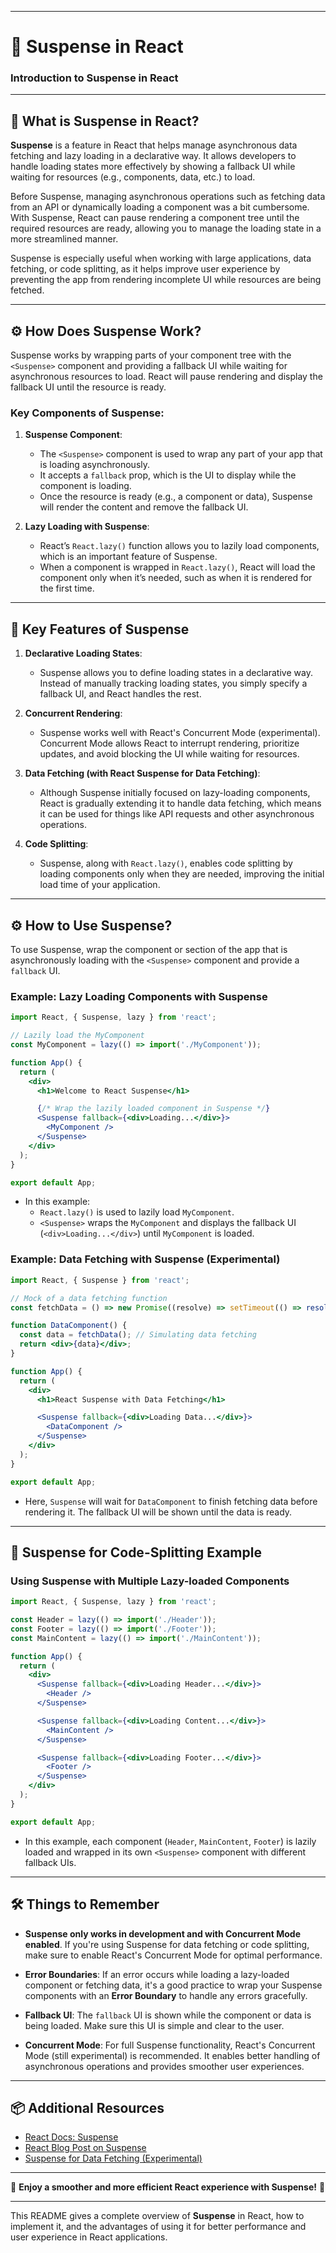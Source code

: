 
---

# 📝 Suspense in React

### Introduction to Suspense in React

---

## 📜 What is Suspense in React?

**Suspense** is a feature in React that helps manage asynchronous data fetching and lazy loading in a declarative way. It allows developers to handle loading states more effectively by showing a fallback UI while waiting for resources (e.g., components, data, etc.) to load.

Before Suspense, managing asynchronous operations such as fetching data from an API or dynamically loading a component was a bit cumbersome. With Suspense, React can pause rendering a component tree until the required resources are ready, allowing you to manage the loading state in a more streamlined manner.

Suspense is especially useful when working with large applications, data fetching, or code splitting, as it helps improve user experience by preventing the app from rendering incomplete UI while resources are being fetched.

---

## ⚙️ How Does Suspense Work?

Suspense works by wrapping parts of your component tree with the `<Suspense>` component and providing a fallback UI while waiting for asynchronous resources to load. React will pause rendering and display the fallback UI until the resource is ready.

### Key Components of Suspense:

1. **Suspense Component**:
   - The `<Suspense>` component is used to wrap any part of your app that is loading asynchronously.
   - It accepts a `fallback` prop, which is the UI to display while the component is loading.
   - Once the resource is ready (e.g., a component or data), Suspense will render the content and remove the fallback UI.

2. **Lazy Loading with Suspense**:
   - React’s `React.lazy()` function allows you to lazily load components, which is an important feature of Suspense.
   - When a component is wrapped in `React.lazy()`, React will load the component only when it’s needed, such as when it is rendered for the first time.

---

## 🔑 Key Features of Suspense

1. **Declarative Loading States**:
   - Suspense allows you to define loading states in a declarative way. Instead of manually tracking loading states, you simply specify a fallback UI, and React handles the rest.

2. **Concurrent Rendering**:
   - Suspense works well with React's Concurrent Mode (experimental). Concurrent Mode allows React to interrupt rendering, prioritize updates, and avoid blocking the UI while waiting for resources.
   
3. **Data Fetching (with React Suspense for Data Fetching)**:
   - Although Suspense initially focused on lazy-loading components, React is gradually extending it to handle data fetching, which means it can be used for things like API requests and other asynchronous operations.

4. **Code Splitting**:
   - Suspense, along with `React.lazy()`, enables code splitting by loading components only when they are needed, improving the initial load time of your application.

---

## ⚙️ How to Use Suspense?

To use Suspense, wrap the component or section of the app that is asynchronously loading with the `<Suspense>` component and provide a `fallback` UI.

### Example: Lazy Loading Components with Suspense

```jsx
import React, { Suspense, lazy } from 'react';

// Lazily load the MyComponent
const MyComponent = lazy(() => import('./MyComponent'));

function App() {
  return (
    <div>
      <h1>Welcome to React Suspense</h1>

      {/* Wrap the lazily loaded component in Suspense */}
      <Suspense fallback={<div>Loading...</div>}>
        <MyComponent />
      </Suspense>
    </div>
  );
}

export default App;
```

- In this example:
  - `React.lazy()` is used to lazily load `MyComponent`.
  - `<Suspense>` wraps the `MyComponent` and displays the fallback UI (`<div>Loading...</div>`) until `MyComponent` is loaded.
  
### Example: Data Fetching with Suspense (Experimental)

```jsx
import React, { Suspense } from 'react';

// Mock of a data fetching function
const fetchData = () => new Promise((resolve) => setTimeout(() => resolve("Data loaded"), 2000));

function DataComponent() {
  const data = fetchData(); // Simulating data fetching
  return <div>{data}</div>;
}

function App() {
  return (
    <div>
      <h1>React Suspense with Data Fetching</h1>

      <Suspense fallback={<div>Loading Data...</div>}>
        <DataComponent />
      </Suspense>
    </div>
  );
}

export default App;
```

- Here, `Suspense` will wait for `DataComponent` to finish fetching data before rendering it. The fallback UI will be shown until the data is ready.

---

## 🔧 Suspense for Code-Splitting Example

### Using Suspense with Multiple Lazy-loaded Components

```jsx
import React, { Suspense, lazy } from 'react';

const Header = lazy(() => import('./Header'));
const Footer = lazy(() => import('./Footer'));
const MainContent = lazy(() => import('./MainContent'));

function App() {
  return (
    <div>
      <Suspense fallback={<div>Loading Header...</div>}>
        <Header />
      </Suspense>

      <Suspense fallback={<div>Loading Content...</div>}>
        <MainContent />
      </Suspense>

      <Suspense fallback={<div>Loading Footer...</div>}>
        <Footer />
      </Suspense>
    </div>
  );
}

export default App;
```

- In this example, each component (`Header`, `MainContent`, `Footer`) is lazily loaded and wrapped in its own `<Suspense>` component with different fallback UIs.

---

## 🛠️ Things to Remember

- **Suspense only works in development and with Concurrent Mode enabled**. If you're using Suspense for data fetching or code splitting, make sure to enable React's Concurrent Mode for optimal performance.
  
- **Error Boundaries**: If an error occurs while loading a lazy-loaded component or fetching data, it's a good practice to wrap your Suspense components with an **Error Boundary** to handle any errors gracefully.

- **Fallback UI**: The `fallback` UI is shown while the component or data is being loaded. Make sure this UI is simple and clear to the user.

- **Concurrent Mode**: For full Suspense functionality, React's Concurrent Mode (still experimental) is recommended. It enables better handling of asynchronous operations and provides smoother user experiences.

---

## 📦 Additional Resources

- [React Docs: Suspense](https://reactjs.org/docs/concurrent-mode-suspense.html)
- [React Blog Post on Suspense](https://reactjs.org/blog/2018/02/26/react-16-6.html#introducing-suspense-for-data-fetching)
- [Suspense for Data Fetching (Experimental)](https://reactjs.org/docs/concurrent-mode-suspense.html#data-fetching)

---

🎉 **Enjoy a smoother and more efficient React experience with Suspense!** 🚀

---

This README gives a complete overview of **Suspense** in React, how to implement it, and the advantages of using it for better performance and user experience in React applications.